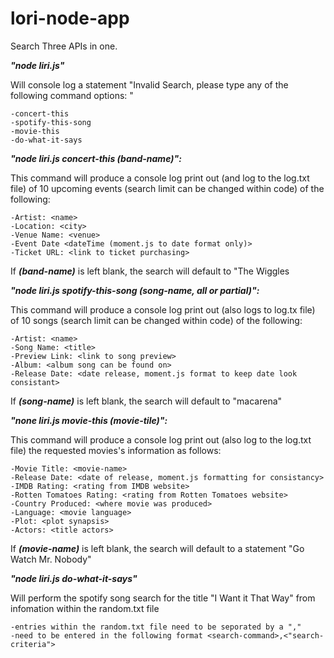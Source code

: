 # lori-node-app

Search Three APIs in one.

***"node liri.js"***

Will console log a statement "Invalid Search, please type any of the following command options: " 

    -concert-this
    -spotify-this-song
    -movie-this
    -do-what-it-says

***"node liri.js concert-this (band-name)":***

This command will produce a console log print out (and log to the log.txt file) of 10 upcoming events (search limit can be changed within code) of the following:

    -Artist: <name>
    -Location: <city>
    -Venue Name: <venue>
    -Event Date <dateTime (moment.js to date format only)>
    -Ticket URL: <link to ticket purchasing>

If ***(band-name)*** is left blank, the search will default to "The Wiggles

***"node liri.js spotify-this-song (song-name, all or partial)":***

This command will produce a console log print out (also logs to log.tx file) of 10 songs (search limit can be changed within code) of the following:

    -Artist: <name>
    -Song Name: <title>
    -Preview Link: <link to song preview>
    -Album: <album song can be found on>
    -Release Date: <date release, moment.js format to keep date look consistant>

If ***(song-name)*** is left blank, the search will default to "macarena"

***"none liri.js movie-this (movie-tile)":***

This command will produce a console log print out (also log to the log.txt file) the requested movies's information as follows:

    -Movie Title: <movie-name>
    -Release Date: <date of release, moment.js formatting for consistancy>
    -IMDB Rating: <rating from IMDB website>
    -Rotten Tomatoes Rating: <rating from Rotten Tomatoes website>
    -Country Produced: <where movie was produced>
    -Language: <movie language>
    -Plot: <plot synapsis>
    -Actors: <title actors>

If ***(movie-name)*** is left blank, the search will default to a statement "Go Watch Mr. Nobody"

***"node liri.js do-what-it-says"***

Will perform the spotify song search for the title "I Want it That Way" from infomation within the random.txt file

    -entries within the random.txt file need to be seporated by a "," 
    -need to be entered in the following format <search-command>,<"search-criteria">

